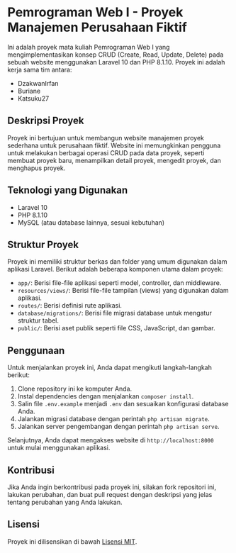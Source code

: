 # Pemrograman Web I - Proyek Manajemen Perusahaan Fiktif

Ini adalah proyek mata kuliah Pemrograman Web I yang mengimplementasikan konsep CRUD (Create, Read, Update, Delete) pada sebuah website menggunakan Laravel 10 dan PHP 8.1.10. Proyek ini adalah kerja sama tim antara:

- DzakwanIrfan
- Buriane
- Katsuku27

## Deskripsi Proyek

Proyek ini bertujuan untuk membangun website manajemen proyek sederhana untuk perusahaan fiktif. Website ini memungkinkan pengguna untuk melakukan berbagai operasi CRUD pada data proyek, seperti membuat proyek baru, menampilkan detail proyek, mengedit proyek, dan menghapus proyek.

## Teknologi yang Digunakan

- Laravel 10
- PHP 8.1.10
- MySQL (atau database lainnya, sesuai kebutuhan)

## Struktur Proyek

Proyek ini memiliki struktur berkas dan folder yang umum digunakan dalam aplikasi Laravel. Berikut adalah beberapa komponen utama dalam proyek:

- `app/`: Berisi file-file aplikasi seperti model, controller, dan middleware.
- `resources/views/`: Berisi file-file tampilan (views) yang digunakan dalam aplikasi.
- `routes/`: Berisi definisi rute aplikasi.
- `database/migrations/`: Berisi file migrasi database untuk mengatur struktur tabel.
- `public/`: Berisi aset publik seperti file CSS, JavaScript, dan gambar.

## Penggunaan

Untuk menjalankan proyek ini, Anda dapat mengikuti langkah-langkah berikut:

1. Clone repository ini ke komputer Anda.
2. Instal dependencies dengan menjalankan `composer install`.
3. Salin file `.env.example` menjadi `.env` dan sesuaikan konfigurasi database Anda.
4. Jalankan migrasi database dengan perintah `php artisan migrate`.
5. Jalankan server pengembangan dengan perintah `php artisan serve`.

Selanjutnya, Anda dapat mengakses website di `http://localhost:8000` untuk mulai menggunakan aplikasi.

## Kontribusi

Jika Anda ingin berkontribusi pada proyek ini, silakan fork repositori ini, lakukan perubahan, dan buat pull request dengan deskripsi yang jelas tentang perubahan yang Anda lakukan.

## Lisensi

Proyek ini dilisensikan di bawah [Lisensi MIT](LICENSE).
